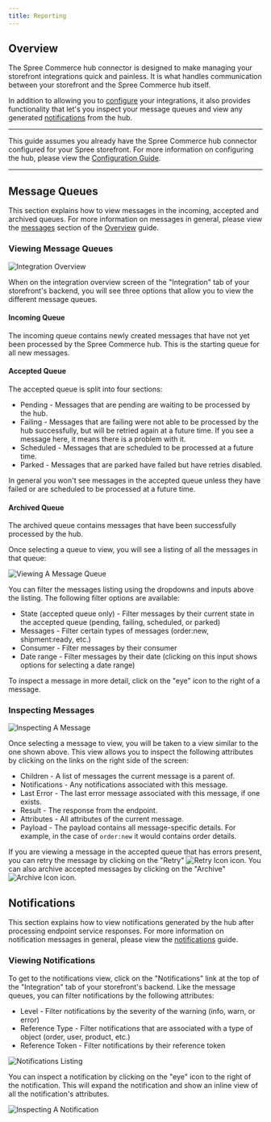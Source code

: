 ```yaml
---
title: Reporting
---
```


## Overview

The Spree Commerce hub connector is designed to make managing your storefront integrations quick and painless. It is what handles communication between your storefront and the Spree Commerce hub itself.

In addition to allowing you to [configure](configuration) your integrations, it also provides functionality that let's you inspect your message queues and view any generated [notifications](notification_messages) from the hub.

***
This guide assumes you already have the Spree Commerce hub connector configured for your Spree storefront. For more information on configuring the hub, please view the [Configuration Guide](configuration).
***

## Message Queues

This section explains how to view messages in the incoming, accepted and archived queues. For more information on messages in general, please view the [messages](overview#messages) section of the [Overview](overview) guide.

### Viewing Message Queues

![Integration Overview](/images/integration/integration_overview.jpg)

When on the  integration overview screen of the "Integration" tab of your storefront's backend, you will see three options that allow you to view the different message queues.

#### Incoming Queue

The incoming queue contains newly created messages that have not yet been processed by the Spree Commerce hub. This is the starting queue for all new messages.

#### Accepted Queue

The accepted queue is split into four sections:

* Pending - Messages that are pending are waiting to be processed by the hub. 
* Failing - Messages that are failing were not able to be processed by the hub successfully, but will be retried again at a future time. If you see a message here, it means there is a problem with it.
* Scheduled - Messages that are scheduled to be processed at a future time.
* Parked - Messages that are parked have failed but have retries disabled.

In general you won't see messages in the accepted queue unless they have failed or are scheduled to be processed at a future time.

#### Archived Queue

The archived queue contains messages that have been successfully processed by the hub.

Once selecting a queue to view, you will see a listing of all the messages in that queue:

![Viewing A Message Queue](/images/integration/viewing_message_queue.jpg)

You can filter the messages listing using the dropdowns and inputs above the listing. The following filter options are available:

* State (accepted queue only) - Filter messages by their current state in the accepted queue (pending, failing, scheduled, or parked)
* Messages - Filter certain types of messages (order:new, shipment:ready, etc.)
* Consumer - Filter messages by their consumer
* Date range - Filter messages by their date (clicking on this input shows options for selecting a date range)

To inspect a message in more detail, click on the "eye" icon to the right of a message.

### Inspecting Messages

![Inspecting A Message](/images/integration/inspect_message.jpg)

Once selecting a message to view, you will be taken to a view similar to the one shown above. This view allows you to inspect the following attributes by clicking on the links on the right side of the screen:

* Children - A list of messages the current message is a parent of.
* Notifications - Any notifications associated with this message.
* Last Error - The last error message associated with this message, if one exists.
* Result - The response from the endpoint.
* Attributes - All attributes of the current message.
* Payload - The payload contains all message-specific details. For example, in the case of `order:new` it would contains order details.

If you are viewing a message in the accepted queue that has errors present, you can retry the message by clicking on the "Retry" ![Retry Icon](/images/integration/message_icon_retry.png) icon. You can also archive accepted messages by clicking on the "Archive" ![Archive Icon](/images/integration/message_icon_archive.png) icon.

## Notifications

This section explains how to view notifications generated by the hub after processing endpoint service responses. For more information on notification messages in general, please view the [notifications](notification_messages) guide.

### Viewing Notifications

To get to the notifications view, click on the "Notifications" link at the top of the "Integration" tab of your storefront's backend. Like the message queues, you can filter notifications by the following attributes:

* Level - Filter notifications by the severity of the warning (info, warn, or error)
* Reference Type - Filter notifications that are associated with a type of object (order, user, product, etc.)
* Reference Token - Filter notifications by their reference token

![Notifications Listing](/images/integration/notifications_listing.jpg)

You can inspect a notification by clicking on the "eye" icon to the right of the notification. This will expand the notification and show an inline view of all the notification's attributes.

![Inspecting A Notification](/images/integration/inspect_notification.jpg)
